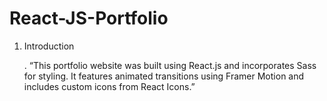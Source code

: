 # React-JS-Portfolio


1. Introduction

   . “This portfolio website was built using React.js and incorporates Sass for styling. It features animated transitions using Framer Motion and includes custom icons from React Icons.”
